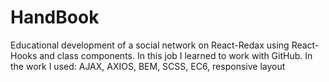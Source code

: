 # HandBook

Educational development of a social network on React-Redax using React-Hooks and class components.
In this job I learned to work with GitHub.
In the work I used: AJAX, AXIOS, BEM, SCSS, EC6, responsive layout
